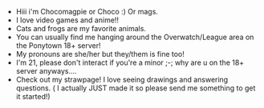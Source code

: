 - Hiii i'm Chocomagpie or Choco :) Or mags.
- I love video games and anime!!
- Cats and frogs are my favorite animals.
- You can usually find me hanging around the Overwatch/League area on the Ponytown 18+ server!
- My pronouns are she/her but they/them is fine too!
- I'm 21, please don't interact if you're a minor ;-; why are u on the 18+ server anyways....
- Check out my strawpage! I love seeing drawings and answering questions. ( I actually JUST made it so please send me something to get it started!)

<!---
chocomagpie/chocomagpie is a ✨ special ✨ repository because its `README.md` (this file) appears on your GitHub profile.
You can click the Preview link to take a look at your changes.
--->
